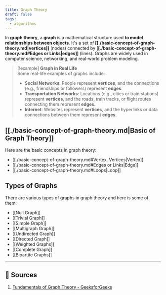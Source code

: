 ```yaml
---
title: Graph Theory
draft: false
tags:
  - algorithms
---
```


In **graph theory**, a **graph** is a mathematical structure used **to model relationships between objects**. It's a set of **[[./basic-concept-of-graph-theory.md|vertices]]** (nodes) connected by **[[./basic-concept-of-graph-theory.md#Edges or Links|edges]]** (lines). Graphs are widely used in computer science, networking, and real-world problem modeling.

> [!example] **Graph in Real Life**  
> Some real-life examples of graphs include:
>
> - **Social Networks**: People represent **vertices**, and the connections (e.g., friendships or followers) represent **edges**.
> - **Transportation Networks**: Locations (e.g., cities or train stations) represent **vertices**, and the roads, train tracks, or flight routes connecting them represent **edges**.
> - **Internet**: Websites represent **vertices**, and the hyperlinks or data connections between them represent **edges**.

## [[./basic-concept-of-graph-theory.md|Basic of Graph Theory]]

Here are the basic concepts in graph theory:
- [[./basic-concept-of-graph-theory.md#Vertex, Vertices|Vertex]]
- [[./basic-concept-of-graph-theory.md#Edges or Links|Edge]]
- [[./basic-concept-of-graph-theory.md#Loops|Loop]]

## Types of Graphs

There are various types of graphs in graph theory and here is some of them:

- [[Null Graph]]
- [[Trivial Graph]]
- [[Simple Graph]]
- [[Multigraph Graph]]
- [[Undirected Graph]]
- [[Directed Graph]]
- [[Weighted Graphs]]
- [[Complete Graph]]
- [[Bipartite Graphs]]

---

## 🔗 Sources

1. [Fundamentals of Graph Theory - GeeksforGeeks](https://www.geeksforgeeks.org/fundamentals-of-graph-theory/)
